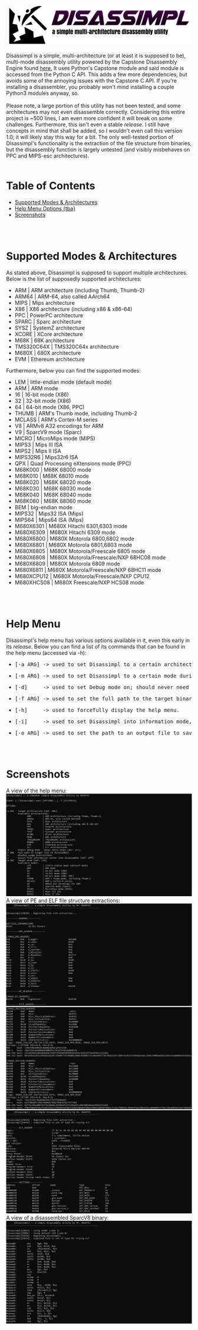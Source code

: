<center><img src="images/disassimplBanner.png"></center>
<br/>
Disassimpl is a simple, multi-architecture (or at least it is supposed to be), multi-mode disassembly utility powered by the Capstone Disassembly Engine found <a href="http://www.capstone-engine.org/">here.</a> It uses Python's Capstone module and said module is accessed from the Python C API. This adds a few more dependencies, but avoids some of the annoying issues with the Capstone C API. If you're installing a disassembler, you probably won't mind installing a couple Python3 modules anyway, so. 
<br/><br/>
Please note, a large portion of this utility has not been tested, and some architectures may not even disassemble correctly. Considering this entire project is ~500 lines, I am even more confident it will break on some challenges. Furthermore, this isn't even a stable <i>release.</i> I still have concepts in mind that shall be added, so I wouldn't even call this version 1.0; it will likely stay this way for a bit. The only well-tested portion of Disassimpl's functionality is the extraction of the file structure from binaries, but the disassembly function is largely untested (and visibly misbehaves on PPC and MIPS-esc architectures).
<br/><br/>
<h1>Table of Contents</h1>
<ul>
  <li><a href="#supported">Supported Modes & Architectures</a></li>
  <li><a href="#help">Help Menu Options {tba}</a></li>
  <li><a href="#screens">Screenshots</a></li>
</ul>
<br/><br/>
<h1 id="supported">Supported Modes & Architectures</h1>
As stated above, Disassimpl is supposed to support multiple architectures. Below is the list of supposedly supported architectures:
<ul>
  <li>ARM         | ARM architecture (including Thumb, Thumb-2)</li>
  <li>ARM64       | ARM-64, also called AArch64</li>
  <li>MIPS        | Mips architecture</li>
  <li>X86         | X86 architecture (including x86 & x86-64)</li>
  <li>PPC         | PowerPC architecture</li>
  <li>SPARC       | Sparc architecture</li>
  <li>SYSZ        | SystemZ architecture</li>
  <li>XCORE       | XCore architecture</li>
  <li>M68K        | 68K architecture</li>
  <li>TMS320C64X  | TMS320C64x architecture</li>
  <li>M680X       | 680X architecture</li>
  <li>EVM         | Ethereum architecture</li>
</ul>
Furthermore, below you can find the supported modes:
<ul>
  <li>LEM         | little-endian mode (default mode)</li>
  <li>ARM         | ARM mode</li>
  <li>16          | 16-bit mode (X86)</li>
  <li>32          | 32-bit mode (X86)</li>
  <li>64          | 64-bit mode (X86, PPC)</li>
  <li>THUMB       | ARM's Thumb mode, including Thumb-2</li>
  <li>MCLASS      | ARM's Cortex-M series</li>
  <li>V8          | ARMv8 A32 encodings for ARM</li>
  <li>V9          | SparcV9 mode (Sparc)</li>
  <li>MICRO       | MicroMips mode (MIPS)</li>
  <li>MIPS3       | Mips III ISA</li>
  <li>MIPS2       | Mips II ISA</li>
  <li>MIPS32R6    | Mips32r6 ISA</li>
  <li>QPX         | Quad Processing eXtensions mode (PPC)</li>
  <li>M68K000     | M68K 68000 mode</li>
  <li>M68K010     | M68K 68010 mode</li>
  <li>M68K020     | M68K 68020 mode</li>
  <li>M68K030     | M68K 68030 mode</li>
  <li>M68K040     | M68K 68040 mode</li>
  <li>M68K060     | M68K 68060 mode</li>
  <li>BEM         | big-endian mode</li>
  <li>MIPS32      | Mips32 ISA (Mips)</li>
  <li>MIPS64      | Mips64 ISA (Mips)</li>
  <li>M680X6301   | M680X Hitachi 6301,6303 mode</li>
  <li>M680X6309   | M680X Hitachi 6309 mode</li>
  <li>M680X6800   | M680X Motorola 6800,6802 mode</li>
  <li>M680X6801   | M680X Motorola 6801,6803 mode</li>
  <li>M680X6805   | M680X Motorola/Freescale 6805 mode</li>
  <li>M680X6808   | M680X Motorola/Freescale/NXP 68HC08 mode</li>
  <li>M680X6809   | M680X Motorola 6809 mode</li>
  <li>M680X6811   | M680X Motorola/Freescale/NXP 68HC11 mode</li>
  <li>M680XCPU12  | M680X Motorola/Freescale/NXP CPU12</li>
  <li>M680XHCS08  | M680X Freescale/NXP HCS08 mode</li>
</ul>
<br/><br/>
<h1 id="help">Help Menu</h1>
Disassimpl's help menu has various options available in it, even this early in its <i>release</i>. Below you can find a list of its commands that can be found in the help menu (accessed via -h):
<ul>
  <li><pre>[-a ARG] -> used to set Disassimpl to a certain architecture during disassembly (default: X86).</pre></li>
  <li><pre>[-m ARG] -> used to set Disassimpl to a certain mode during disassembly (default: LEM).</pre></li>
  <li><pre>[-d]     -> used to set Debug mode on; should never need this (unless you want to see cool stuff) (default: off).</pre></li>
  <li><pre>[-f ARG] -> used to set the full path to the target binary to be disassembled.</pre></li>
  <li><pre>[-h]     -> used to forcefully display the help menu.</pre></li>
  <li><pre>[-i]     -> used to set Disassimpl into information mode, rather than disassembly mode (default: off).</pre></li>
  <li><pre>[-o ARG] -> used to set the path to an output file to save results, if wanted (default: None).</pre></li>
</ul>
<br/><br/>
<h1 id="screens">Screenshots</h1>
A view of the help menu:
<img src="images/help_menu.PNG">
<br/>
A view of PE and ELF file structure extractions:
<img src="images/file_extract_top.PNG">
<img src="images/file_extract_middle.PNG">
<img src="images/file_extract_elf_top.PNG">
<br/>
A view of a disassembled SparcV8 binary:
<img src="images/sparc_disassemble.PNG">
